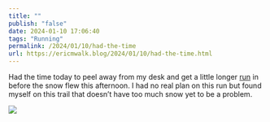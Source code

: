```yaml
---
title: ""
publish: "false"
date: 2024-01-10 17:06:40
tags: "Running"
permalink: /2024/01/10/had-the-time
url: https://ericmwalk.blog/2024/01/10/had-the-time.html
---
```


Had the time today to peel away from my desk and get a little longer [run](https://strava.com/activities/10531967872)  in before the snow flew this afternoon. I had no real plan on this run but found myself on this trail that doesn’t have too much snow yet to be a problem.

![](https://ericmwalk.blog/uploads/2024/img-7482.jpeg)